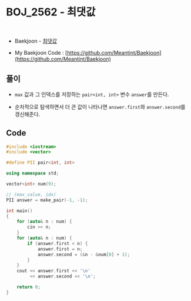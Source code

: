 # BOJ_2562 - 최댓값

&nbsp;

- Baekjoon - [최댓값](https://www.acmicpc.net/problem/2562)

- My Baekjoon Code : [https://github.com/Meantint/Baekjoon](https://github.com/Meantint/Baekjoon)

## 풀이

- `max` 값과 그 인덱스를 저장하는 `pair<int, int>` 변수 `answer`를 만든다.

- 순차적으로 탐색하면서 더 큰 값이 나타나면 `answer.first`와 `answer.second`를 갱신해준다.

## Code

```cpp
#include <iostream>
#include <vector>

#define PII pair<int, int>

using namespace std;

vector<int> num(9);

// (max_value, idx)
PII answer = make_pair(-1, -1);

int main()
{
    for (auto& n : num) {
        cin >> n;
    }
    for (auto& n : num) {
        if (answer.first < n) {
            answer.first = n;
            answer.second = (&n - &num[0] + 1);
        }
    }
    cout << answer.first << '\n'
         << answer.second << '\n';

    return 0;
}
```
